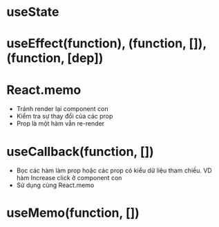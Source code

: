 # useState

# useEffect(function), (function, []), (function, [dep])

# React.memo
- Tránh render lại component con
- Kiểm tra sự thay đổi của các prop
- Prop là một hàm vẫn re-render
# useCallback(function, [])
- Bọc các hàm làm prop hoặc các prop có kiểu dữ liệu tham chiếu. VD hàm Increase click ở component con
- Sử dụng cùng React.memo
# useMemo(function, [])

